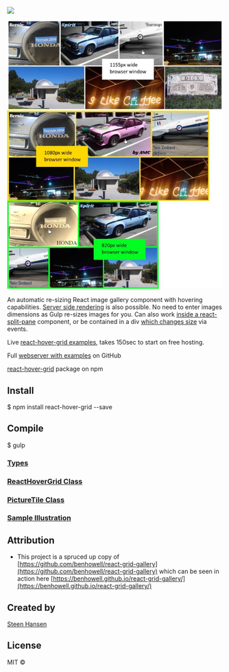 <a name="fast-start"></a>
<a name="s"></a>

<img src="./tall-hover.webp" width="800">

![visual explanation](https://github.com/steenhansen/react-hover-grid/blob/master/react_hover_grid.jpg)

An automatic re-sizing React image gallery component with hovering capabilities. [Server side rendering](https://react-hover-grid.onrender.com/ssr-no-js) is also possible. No need to enter images dimensions as Gulp re-sizes images for you. Can also work [inside a react-split-pane](https://react-hover-grid.onrender.com/resizable-splitter) component, or be contained in a div [which changes size](https://react-hover-grid.onrender.com/shrink-grow) via events.

Live [react-hover-grid examples](https://react-hover-grid.onrender.com/), takes 150sec to start on free hosting.

Full [webserver with examples](https://github.com/steenhansen/react-hover-grid-examples) on GitHub

[react-hover-grid](https://www.npmjs.com/package/react-hover-grid) package on npm

## Install

$ npm install react-hover-grid --save

## Compile

$ gulp

### [Types](/readme_types.md)

### [ReactHoverGrid Class](/readme_ReactHoverGrid.md)

### [PictureTile Class](/readme_PictureTile.md)

### [Sample Illustration](/readme_sample.md)

## Attribution

- This project is a spruced up copy of [https://github.com/benhowell/react-grid-gallery](https://github.com/benhowell/react-grid-gallery) which can be seen in action here [https://benhowell.github.io/react-grid-gallery/](https://benhowell.github.io/react-grid-gallery/)

## Created by  

[Steen Hansen](https://github.com/steenhansen)

## License

MIT ©
